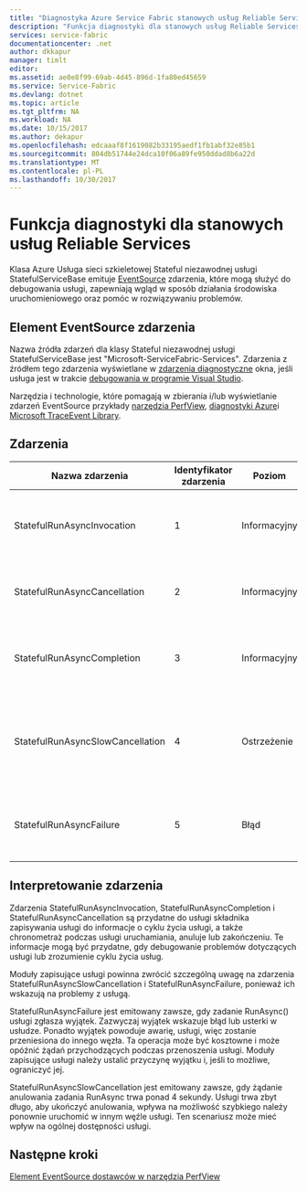 ```yaml
---
title: "Diagnostyka Azure Service Fabric stanowych usług Reliable Services | Dokumentacja firmy Microsoft"
description: "Funkcja diagnostyki dla stanowych usług Reliable Services w sieci szkieletowej usług Azure"
services: service-fabric
documentationcenter: .net
author: dkkapur
manager: timlt
editor: 
ms.assetid: ae0e8f99-69ab-4d45-896d-1fa80ed45659
ms.service: Service-Fabric
ms.devlang: dotnet
ms.topic: article
ms.tgt_pltfrm: NA
ms.workload: NA
ms.date: 10/15/2017
ms.author: dekapur
ms.openlocfilehash: edcaaaf8f1619082b33195aedf1fb1abf32e85b1
ms.sourcegitcommit: 804db51744e24dca10f06a89fe950ddad8b6a22d
ms.translationtype: MT
ms.contentlocale: pl-PL
ms.lasthandoff: 10/30/2017
---
```

# <a name="diagnostic-functionality-for-stateful-reliable-services"></a>Funkcja diagnostyki dla stanowych usług Reliable Services
Klasa Azure Usługa sieci szkieletowej Stateful niezawodnej usługi StatefulServiceBase emituje [EventSource](https://msdn.microsoft.com/library/system.diagnostics.tracing.eventsource.aspx) zdarzenia, które mogą służyć do debugowania usługi, zapewniają wgląd w sposób działania środowiska uruchomieniowego oraz pomóc w rozwiązywaniu problemów.

## <a name="eventsource-events"></a>Element EventSource zdarzenia
Nazwa źródła zdarzeń dla klasy Stateful niezawodnej usługi StatefulServiceBase jest "Microsoft-ServiceFabric-Services". Zdarzenia z źródłem tego zdarzenia wyświetlane w [zdarzenia diagnostyczne](service-fabric-diagnostics-how-to-monitor-and-diagnose-services-locally.md#view-service-fabric-system-events-in-visual-studio) okna, jeśli usługa jest w trakcie [debugowania w programie Visual Studio](service-fabric-debugging-your-application.md).

Narzędzia i technologie, które pomagają w zbierania i/lub wyświetlanie zdarzeń EventSource przykłady [narzędzia PerfView](http://www.microsoft.com/download/details.aspx?id=28567), [diagnostyki Azure](../cloud-services/cloud-services-dotnet-diagnostics.md)i [Microsoft TraceEvent Library](http://www.nuget.org/packages/Microsoft.Diagnostics.Tracing.TraceEvent).

## <a name="events"></a>Zdarzenia
| Nazwa zdarzenia | Identyfikator zdarzenia | Poziom | Opis zdarzenia |
| --- | --- | --- | --- |
| StatefulRunAsyncInvocation |1 |Informacyjny |Wysyłanego po uruchomieniu zadania RunAsync usługi |
| StatefulRunAsyncCancellation |2 |Informacyjny |Podczas anulowania zadania RunAsync usługi |
| StatefulRunAsyncCompletion |3 |Informacyjny |Podczas zadania RunAsync usługi zostało zakończone. |
| StatefulRunAsyncSlowCancellation |4 |Ostrzeżenie |Podczas zadania RunAsync usługi trwa zbyt długo, aby ukończyć anulowania |
| StatefulRunAsyncFailure |5 |Błąd |Podczas zadania RunAsync usługi zgłasza wyjątek |

## <a name="interpret-events"></a>Interpretowanie zdarzenia
Zdarzenia StatefulRunAsyncInvocation, StatefulRunAsyncCompletion i StatefulRunAsyncCancellation są przydatne do usługi składnika zapisywania usługi do informacje o cyklu życia usługi, a także chronometraż podczas usługi uruchamiania, anuluje lub zakończeniu. Te informacje mogą być przydatne, gdy debugowanie problemów dotyczących usługi lub zrozumienie cyklu życia usług.

Moduły zapisujące usługi powinna zwrócić szczególną uwagę na zdarzenia StatefulRunAsyncSlowCancellation i StatefulRunAsyncFailure, ponieważ ich wskazują na problemy z usługą.

StatefulRunAsyncFailure jest emitowany zawsze, gdy zadanie RunAsync() usługi zgłasza wyjątek. Zazwyczaj wyjątek wskazuje błąd lub usterki w usłudze. Ponadto wyjątek powoduje awarię, usługi, więc zostanie przeniesiona do innego węzła. Ta operacja może być kosztowne i może opóźnić żądań przychodzących podczas przenoszenia usługi. Moduły zapisujące usługi należy ustalić przyczynę wyjątku i, jeśli to możliwe, ograniczyć jej.

StatefulRunAsyncSlowCancellation jest emitowany zawsze, gdy żądanie anulowania zadania RunAsync trwa ponad 4 sekundy. Usługi trwa zbyt długo, aby ukończyć anulowania, wpływa na możliwość szybkiego należy ponownie uruchomić w innym węźle usługi. Ten scenariusz może mieć wpływ na ogólnej dostępności usługi.

## <a name="next-steps"></a>Następne kroki
[Element EventSource dostawców w narzędzia PerfView](https://blogs.msdn.microsoft.com/vancem/2012/07/09/introduction-tutorial-logging-etw-events-in-c-system-diagnostics-tracing-eventsource/)
